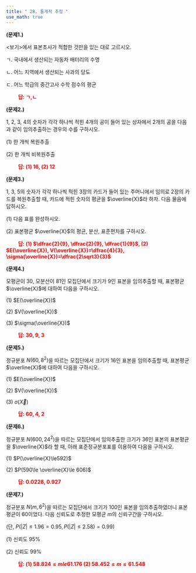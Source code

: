 ```yaml
---
title: " 28. 통계적 추정 "
use_math: true
---
```


**(문제1.)**

$<$보기$>$에서 표본조사가 적합한 것만을 있는 대로 고르시오.

ㄱ. 국내에서 생산되는 자동차 배터리의 수명

ㄴ. 어느 지역에서 생산되는 사과의 당도

ㄷ. 어느 학급의 중간고사 수학 점수의 평균

 **<span style="color: red;">$\qquad$답: ㄱ,ㄴ</span>** 


**(문제2.)**

1, 2, 3, 4의 숫자가 각각 하나씩 적힌 4개의 공이 들어 있는 상자에서 2개의 공을 다음과 같이 임의추출하는 경우의 수를 구하시오.

(1) 한 개씩 복원추출

(2) 한 개씩 비복원추출

 **<span style="color: red;">$\qquad$답: (1) $16$, (2) $12$</span>** 

**(문제3.)**

1, 3, 5의 숫자가 각각 하나씩 적힌 3장의 카드가 들어 있는 주머니에서 임의로 2장의 카드를 복원추출할 때, 카드에 적힌 숫자의 평균을 $\overline{X}$라 하자. 다음 물음에 답하시오.

(1) 다음 표를 완성하시오.

(2) 표본평균 $\overline{X}$의 평균, 분산, 표준편차를 구하시오.

 **<span style="color: red;">$\qquad$답: (1) $\dfrac{2}{9}, \dfrac{2}{9}, \dfrac{1}{9}$, (2) $E(\overline{X}), V(\overline{X})=\dfrac{4}{3}, \sigma(\overline{X})=\dfrac{2\sqrt3}{3}$</span>** 

**(문제4.)**

모평균이 30, 모분산이 81인 모집단에서 크기가 9인 표본을 임의추출할 때, 표본평균 $\overline{X}$에 대하여 다음을 구하시오.

(1) $E(\overline{X})$

(2) $V(\overline{X})$

(3) $\sigma(\overline{X})$

 **<span style="color: red;">$\qquad$답: 30, 9, 3</span>** 


**(문제5.)**

정규분포 $N(60, 8^2)$을 따르는 모집단에서 크기가 16인 표본을 임의추출할 때, 표본평균 $\overline{X}$에 대하여 다음을 구하시오.

(1) $E(\overline{X})$

(2) $V(\overline{X})$

(3) $\sigma(\vec{X})$

 **<span style="color: red;">$\qquad$답: 60, 4, 2</span>** 


**(문제6.)**

정규분포 $N(600, 24^2)$을 따르는 모집단에서 임의추출한 크기가 36인 표본의 표본평균을 $\overline{X}$라 할 때, 아래 표준정규분포표를 이용하여 다음을 구하시오.

(1) $P(\overline{X}\le592)$

(2) $P(590\le \overline{X}\le 606)$

 **<span style="color: red;">$\qquad$답: 0.0228, 0.927</span>** 

**(문제7.)**

정규분포 $N(m, 6^2)$을 따르는 모집단에서 크기가 100인 표본을 임의추출하였더니 표본평균이 60이었다. 다음 신뢰도로 추정한 모평균 $m$의 신뢰구간을 구하시오.

(단, $P(\lvert Z\rvert\le 1.96=0.95, P(\lvert Z\rvert\le2.58)=0.99$)

(1) 신뢰도 95$\%$

(2) 신뢰도 99$\%$

 **<span style="color: red;">$\qquad$답: (1) $58.824\le m le 61.176$ (2) $58.452\le m\le 61.548$</span>** 





